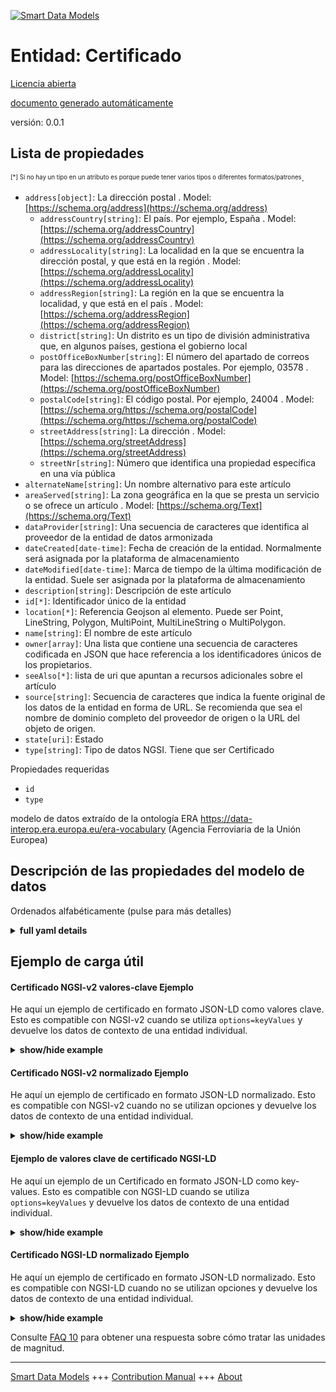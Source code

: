 <!-- 10-Header -->    
[![Smart Data Models](https://smartdatamodels.org/wp-content/uploads/2022/01/SmartDataModels_logo.png "Logo")](https://smartdatamodels.org)    
Entidad: Certificado    
====================<!-- /10-Header -->    
<!-- 15-License -->    
[Licencia abierta](https://github.com/smart-data-models//dataModel.ERA/blob/master/Certificate/LICENSE.md)    
[documento generado automáticamente](https://docs.google.com/presentation/d/e/2PACX-1vTs-Ng5dIAwkg91oTTUdt8ua7woBXhPnwavZ0FxgR8BsAI_Ek3C5q97Nd94HS8KhP-r_quD4H0fgyt3/pub?start=false&loop=false&delayms=3000#slide=id.gb715ace035_0_60)    
<!-- /15-License -->    
<!-- 20-Description -->    
versión: 0.0.1    
<!-- /20-Description -->    
<!-- 30-PropertiesList -->    
## Lista de propiedades    
<sup><sub>[*] Si no hay un tipo en un atributo es porque puede tener varios tipos o diferentes formatos/patrones</sub></sup>.    
- `address[object]`: La dirección postal  . Model: [https://schema.org/address](https://schema.org/address)	- `addressCountry[string]`: El país. Por ejemplo, España  . Model: [https://schema.org/addressCountry](https://schema.org/addressCountry)    
	- `addressLocality[string]`: La localidad en la que se encuentra la dirección postal, y que está en la región  . Model: [https://schema.org/addressLocality](https://schema.org/addressLocality)    
	- `addressRegion[string]`: La región en la que se encuentra la localidad, y que está en el país  . Model: [https://schema.org/addressRegion](https://schema.org/addressRegion)    
	- `district[string]`: Un distrito es un tipo de división administrativa que, en algunos países, gestiona el gobierno local      
	- `postOfficeBoxNumber[string]`: El número del apartado de correos para las direcciones de apartados postales. Por ejemplo, 03578  . Model: [https://schema.org/postOfficeBoxNumber](https://schema.org/postOfficeBoxNumber)    
	- `postalCode[string]`: El código postal. Por ejemplo, 24004  . Model: [https://schema.org/https://schema.org/postalCode](https://schema.org/https://schema.org/postalCode)    
	- `streetAddress[string]`: La dirección  . Model: [https://schema.org/streetAddress](https://schema.org/streetAddress)    
	- `streetNr[string]`: Número que identifica una propiedad específica en una vía pública      
- `alternateName[string]`: Un nombre alternativo para este artículo  - `areaServed[string]`: La zona geográfica en la que se presta un servicio o se ofrece un artículo  . Model: [https://schema.org/Text](https://schema.org/Text)- `dataProvider[string]`: Una secuencia de caracteres que identifica al proveedor de la entidad de datos armonizada  - `dateCreated[date-time]`: Fecha de creación de la entidad. Normalmente será asignada por la plataforma de almacenamiento  - `dateModified[date-time]`: Marca de tiempo de la última modificación de la entidad. Suele ser asignada por la plataforma de almacenamiento  - `description[string]`: Descripción de este artículo  - `id[*]`: Identificador único de la entidad  - `location[*]`: Referencia Geojson al elemento. Puede ser Point, LineString, Polygon, MultiPoint, MultiLineString o MultiPolygon.  - `name[string]`: El nombre de este artículo  - `owner[array]`: Una lista que contiene una secuencia de caracteres codificada en JSON que hace referencia a los identificadores únicos de los propietarios.  - `seeAlso[*]`: lista de uri que apuntan a recursos adicionales sobre el artículo  - `source[string]`: Secuencia de caracteres que indica la fuente original de los datos de la entidad en forma de URL. Se recomienda que sea el nombre de dominio completo del proveedor de origen o la URL del objeto de origen.  - `state[uri]`: Estado  - `type[string]`: Tipo de datos NGSI. Tiene que ser Certificado  <!-- /30-PropertiesList -->    
<!-- 35-RequiredProperties -->    
Propiedades requeridas    
- `id`  - `type`  <!-- /35-RequiredProperties -->    
<!-- 40-RequiredProperties -->    
modelo de datos extraído de la ontología ERA https://data-interop.era.europa.eu/era-vocabulary (Agencia Ferroviaria de la Unión Europea)    
<!-- /40-RequiredProperties -->    
<!-- 50-DataModelHeader -->    
## Descripción de las propiedades del modelo de datos    
Ordenados alfabéticamente (pulse para más detalles)    
<!-- /50-DataModelHeader -->    
<!-- 60-ModelYaml -->    
<details><summary><strong>full yaml details</strong></summary>      
```yaml    
Certificate:      
  description: ""      
  properties:      
    address:      
      description: The mailing address      
      properties:      
        addressCountry:      
          description: 'The country. For example, Spain'      
          type: string      
          x-ngsi:      
            model: https://schema.org/addressCountry      
            type: Property      
        addressLocality:      
          description: 'The locality in which the street address is, and which is in the region'      
          type: string      
          x-ngsi:      
            model: https://schema.org/addressLocality      
            type: Property      
        addressRegion:      
          description: 'The region in which the locality is, and which is in the country'      
          type: string      
          x-ngsi:      
            model: https://schema.org/addressRegion      
            type: Property      
        district:      
          description: 'A district is a type of administrative division that, in some countries, is managed by the local government'      
          type: string      
          x-ngsi:      
            type: Property      
        postOfficeBoxNumber:      
          description: 'The post office box number for PO box addresses. For example, 03578'      
          type: string      
          x-ngsi:      
            model: https://schema.org/postOfficeBoxNumber      
            type: Property      
        postalCode:      
          description: 'The postal code. For example, 24004'      
          type: string      
          x-ngsi:      
            model: https://schema.org/https://schema.org/postalCode      
            type: Property      
        streetAddress:      
          description: The street address      
          type: string      
          x-ngsi:      
            model: https://schema.org/streetAddress      
            type: Property      
        streetNr:      
          description: Number identifying a specific property on a public street      
          type: string      
          x-ngsi:      
            type: Property      
      type: object      
      x-ngsi:      
        model: https://schema.org/address      
        type: Property      
    alternateName:      
      description: An alternative name for this item      
      type: string      
      x-ngsi:      
        type: Property      
    areaServed:      
      description: The geographic area where a service or offered item is provided      
      type: string      
      x-ngsi:      
        model: https://schema.org/Text      
        type: Property      
    dataProvider:      
      description: A sequence of characters identifying the provider of the harmonised data entity      
      type: string      
      x-ngsi:      
        type: Property      
    dateCreated:      
      description: Entity creation timestamp. This will usually be allocated by the storage platform      
      format: date-time      
      type: string      
      x-ngsi:      
        type: Property      
    dateModified:      
      description: Timestamp of the last modification of the entity. This will usually be allocated by the storage platform      
      format: date-time      
      type: string      
      x-ngsi:      
        type: Property      
    description:      
      description: A description of this item      
      type: string      
      x-ngsi:      
        type: Property      
    id:      
      anyOf:      
        - description: Identifier format of any NGSI entity      
          maxLength: 256      
          minLength: 1      
          pattern: ^[\w\-\.\{\}\$\+\*\[\]`|~^@!,:\\]+$      
          type: string      
          x-ngsi:      
            type: Property      
        - description: Identifier format of any NGSI entity      
          format: uri      
          type: string      
          x-ngsi:      
            type: Property      
      description: Unique identifier of the entity      
      x-ngsi:      
        type: Property      
    location:      
      description: 'Geojson reference to the item. It can be Point, LineString, Polygon, MultiPoint, MultiLineString or MultiPolygon'      
      oneOf:      
        - description: Geojson reference to the item. Point      
          properties:      
            bbox:      
              items:      
                type: number      
              minItems: 4      
              type: array      
            coordinates:      
              items:      
                type: number      
              minItems: 2      
              type: array      
            type:      
              enum:      
                - Point      
              type: string      
          required:      
            - type      
            - coordinates      
          title: GeoJSON Point      
          type: object      
          x-ngsi:      
            type: GeoProperty      
        - description: Geojson reference to the item. LineString      
          properties:      
            bbox:      
              items:      
                type: number      
              minItems: 4      
              type: array      
            coordinates:      
              items:      
                items:      
                  type: number      
                minItems: 2      
                type: array      
              minItems: 2      
              type: array      
            type:      
              enum:      
                - LineString      
              type: string      
          required:      
            - type      
            - coordinates      
          title: GeoJSON LineString      
          type: object      
          x-ngsi:      
            type: GeoProperty      
        - description: Geojson reference to the item. Polygon      
          properties:      
            bbox:      
              items:      
                type: number      
              minItems: 4      
              type: array      
            coordinates:      
              items:      
                items:      
                  items:      
                    type: number      
                  minItems: 2      
                  type: array      
                minItems: 4      
                type: array      
              type: array      
            type:      
              enum:      
                - Polygon      
              type: string      
          required:      
            - type      
            - coordinates      
          title: GeoJSON Polygon      
          type: object      
          x-ngsi:      
            type: GeoProperty      
        - description: Geojson reference to the item. MultiPoint      
          properties:      
            bbox:      
              items:      
                type: number      
              minItems: 4      
              type: array      
            coordinates:      
              items:      
                items:      
                  type: number      
                minItems: 2      
                type: array      
              type: array      
            type:      
              enum:      
                - MultiPoint      
              type: string      
          required:      
            - type      
            - coordinates      
          title: GeoJSON MultiPoint      
          type: object      
          x-ngsi:      
            type: GeoProperty      
        - description: Geojson reference to the item. MultiLineString      
          properties:      
            bbox:      
              items:      
                type: number      
              minItems: 4      
              type: array      
            coordinates:      
              items:      
                items:      
                  items:      
                    type: number      
                  minItems: 2      
                  type: array      
                minItems: 2      
                type: array      
              type: array      
            type:      
              enum:      
                - MultiLineString      
              type: string      
          required:      
            - type      
            - coordinates      
          title: GeoJSON MultiLineString      
          type: object      
          x-ngsi:      
            type: GeoProperty      
        - description: Geojson reference to the item. MultiLineString      
          properties:      
            bbox:      
              items:      
                type: number      
              minItems: 4      
              type: array      
            coordinates:      
              items:      
                items:      
                  items:      
                    items:      
                      type: number      
                    minItems: 2      
                    type: array      
                  minItems: 4      
                  type: array      
                type: array      
              type: array      
            type:      
              enum:      
                - MultiPolygon      
              type: string      
          required:      
            - type      
            - coordinates      
          title: GeoJSON MultiPolygon      
          type: object      
          x-ngsi:      
            type: GeoProperty      
      x-ngsi:      
        type: GeoProperty      
    name:      
      description: The name of this item      
      type: string      
      x-ngsi:      
        type: Property      
    owner:      
      description: A List containing a JSON encoded sequence of characters referencing the unique Ids of the owner(s)      
      items:      
        anyOf:      
          - description: Identifier format of any NGSI entity      
            maxLength: 256      
            minLength: 1      
            pattern: ^[\w\-\.\{\}\$\+\*\[\]`|~^@!,:\\]+$      
            type: string      
            x-ngsi:      
              type: Property      
          - description: Identifier format of any NGSI entity      
            format: uri      
            type: string      
            x-ngsi:      
              type: Property      
        description: Unique identifier of the entity      
        x-ngsi:      
          type: Property      
      type: array      
      x-ngsi:      
        type: Property      
    seeAlso:      
      description: list of uri pointing to additional resources about the item      
      oneOf:      
        - items:      
            format: uri      
            type: string      
          minItems: 1      
          type: array      
        - format: uri      
          type: string      
      x-ngsi:      
        type: Property      
    source:      
      description: 'A sequence of characters giving the original source of the entity data as a URL. Recommended to be the fully qualified domain name of the source provider, or the URL to the source object'      
      type: string      
      x-ngsi:      
        type: Property      
    state:      
      description: State      
      format: uri      
      type: string      
      x-ngsi:      
        type: Relationship      
    type:      
      description: NGSI data type. It has to be Certificate      
      enum:      
        - Certificate      
      type: string      
      x-ngsi:      
        type: Property      
  required:      
    - id      
    - type      
  type: object      
  x-derived-from: http://data.europa.eu/949/Certificate      
  x-disclaimer: 'Redistribution and use in source and binary forms, with or without modification, are permitted  provided that the license conditions are met. Copyleft (c) 2023 Contributors to Smart Data Models Program'      
  x-license-url: https://github.com/smart-data-models/dataModel.ERA/blob/master/Certificate/LICENSE.md      
  x-model-schema: https://smart-data-models.github.io/dataModel.ERA/Certificate/schema.json      
  x-model-tags: 'ERA vocabulary, railway, train'      
  x-version: 0.0.1      
```    
</details>      
<!-- /60-ModelYaml -->    
<!-- 70-MiddleNotes -->    
<!-- /70-MiddleNotes -->    
<!-- 80-Examples -->    
## Ejemplo de carga útil    
#### Certificado NGSI-v2 valores-clave Ejemplo    
He aquí un ejemplo de certificado en formato JSON-LD como valores clave. Esto es compatible con NGSI-v2 cuando se utiliza `options=keyValues` y devuelve los datos de contexto de una entidad individual.    
<details><summary><strong>show/hide example</strong></summary>      
```json  
{  
  "id": "urn:ngsi-ld:Certificate:id:OEMR:38840161",  
  "dateCreated": "2000-01-17T20:24:29Z",  
  "dateModified": "2014-02-03T22:13:34Z",  
  "source": "Strategy there certainly federal. Risk manager carry shoulder only long.",  
  "name": "Across him eight property help. Beat federal dream conference score special deal accept.",  
  "alternateName": "Heart beat fine nice identify. Wide usually me in painting tough entire.",  
  "description": "Section employee few. Decision prevent easy.",  
  "dataProvider": "Talk necessary run score recent. Expert seem money concern shoulder goal. Recognize camera state want across mind his.",  
  "owner": [  
    "urn:ngsi-ld:Certificate:items:ZTPB:96026524",  
    "urn:ngsi-ld:Certificate:items:MZYH:89260401"  
  ],  
  "seeAlso": [  
    "urn:ngsi-ld:Certificate:items:LMJQ:88266844"  
  ],  
  "location": {  
    "type": "Point",  
    "coordinates": [  
      -52.637063,  
      23.558812  
    ]  
  },  
  "address": {  
    "streetAddress": "Modern society station campaign. Important through to discover guess. Someone consider entire li",  
    "addressLocality": "Firm art goal mind as include. Visit memory leg care probably because commercial how.",  
    "addressRegion": "Success right poor each near foot. At without shake main current strategy. Stand along stuff keep coach tow",  
    "addressCountry": "Wrong fall write onto forget. Air hard quality. Rise try blue either s",  
    "postalCode": "Point structure evening policy here. Use talk pressure democratic want.",  
    "postOfficeBoxNumber": "Cell board else course always recent. Property almost serve before.",  
    "streetNr": "Special shake soldier bed include. Thus doctor political blue even girl.",  
    "district": "Accept west participant suggest whatever feel later. Rule deep owner."  
  },  
  "areaServed": "Allow whole live analysis defense million strategy real. Bed chance different attention community protect. Government thus build ",  
  "type": "Certificate",  
  "state": "urn:ngsi-ld:Certificate:state:KHMM:25466110"  
}  
```  
</details>    
#### Certificado NGSI-v2 normalizado Ejemplo    
He aquí un ejemplo de certificado en formato JSON-LD normalizado. Esto es compatible con NGSI-v2 cuando no se utilizan opciones y devuelve los datos de contexto de una entidad individual.    
<details><summary><strong>show/hide example</strong></summary>      
```json  
{  
  "id": "urn:ngsi-ld:Certificate:id:OEMR:38840161",  
  "dateCreated": {  
    "type": "DateTime",  
    "value": "2000-01-17T20:24:29Z"  
  },  
  "dateModified": {  
    "type": "DateTime",  
    "value": "2014-02-03T22:13:34Z"  
  },  
  "source": {  
    "type": "Text",  
    "value": "Strategy there certainly federal. Risk manager carry shoulder only long."  
  },  
  "name": {  
    "type": "Text",  
    "value": "Across him eight property help. Beat federal dream conference score special deal accept."  
  },  
  "alternateName": {  
    "type": "Text",  
    "value": "Heart beat fine nice identify. Wide usually me in painting tough entire."  
  },  
  "description": {  
    "type": "Text",  
    "value": "Section employee few. Decision prevent easy."  
  },  
  "dataProvider": {  
    "type": "Text",  
    "value": "Talk necessary run score recent. Expert seem money concern shoulder goal. Recognize camera state want across mind his."  
  },  
  "owner": {  
    "type": "StructuredValue",  
    "value": [  
      "urn:ngsi-ld:Certificate:items:ZTPB:96026524",  
      "urn:ngsi-ld:Certificate:items:MZYH:89260401"  
    ]  
  },  
  "seeAlso": {  
    "type": "StructuredValue",  
    "value": [  
      "urn:ngsi-ld:Certificate:items:LMJQ:88266844"  
    ]  
  },  
  "location": {  
    "type": "geo:json",  
    "value": {  
      "type": "Point",  
      "coordinates": [  
        -52.637063,  
        23.558812  
      ]  
    }  
  },  
  "address": {  
    "type": "StructuredValue",  
    "value": {  
      "streetAddress": "Modern society station campaign. Important through to discover guess. Someone consider entire li",  
      "addressLocality": "Firm art goal mind as include. Visit memory leg care probably because commercial how.",  
      "addressRegion": "Success right poor each near foot. At without shake main current strategy. Stand along stuff keep coach tow",  
      "addressCountry": "Wrong fall write onto forget. Air hard quality. Rise try blue either s",  
      "postalCode": "Point structure evening policy here. Use talk pressure democratic want.",  
      "postOfficeBoxNumber": "Cell board else course always recent. Property almost serve before.",  
      "streetNr": "Special shake soldier bed include. Thus doctor political blue even girl.",  
      "district": "Accept west participant suggest whatever feel later. Rule deep owner."  
    }  
  },  
  "areaServed": {  
    "type": "Text",  
    "value": "Allow whole live analysis defense million strategy real. Bed chance different attention community protect. Government thus build "  
  },  
  "type": "Certificate",  
  "state": {  
    "type": "Text",  
    "value": "urn:ngsi-ld:Certificate:state:KHMM:25466110"  
  }  
}  
```  
</details>    
#### Ejemplo de valores clave de certificado NGSI-LD    
He aquí un ejemplo de un Certificado en formato JSON-LD como key-values. Esto es compatible con NGSI-LD cuando se utiliza `options=keyValues` y devuelve los datos de contexto de una entidad individual.    
<details><summary><strong>show/hide example</strong></summary>      
```json  
{  
  "id": "urn:ngsi-ld:Certificate:id:OEMR:38840161",  
  "dateCreated": "2000-01-17T20:24:29Z",  
  "dateModified": "2014-02-03T22:13:34Z",  
  "source": "Strategy there certainly federal. Risk manager carry shoulder only long.",  
  "name": "Across him eight property help. Beat federal dream conference score special deal accept.",  
  "alternateName": "Heart beat fine nice identify. Wide usually me in painting tough entire.",  
  "description": "Section employee few. Decision prevent easy.",  
  "dataProvider": "Talk necessary run score recent. Expert seem money concern shoulder goal. Recognize camera state want across mind his.",  
  "owner": [  
    "urn:ngsi-ld:Certificate:items:ZTPB:96026524",  
    "urn:ngsi-ld:Certificate:items:MZYH:89260401"  
  ],  
  "seeAlso": [  
    "urn:ngsi-ld:Certificate:items:LMJQ:88266844"  
  ],  
  "location": {  
    "type": "Point",  
    "coordinates": [  
      -52.637063,  
      23.558812  
    ]  
  },  
  "address": {  
    "streetAddress": "Modern society station campaign. Important through to discover guess. Someone consider entire li",  
    "addressLocality": "Firm art goal mind as include. Visit memory leg care probably because commercial how.",  
    "addressRegion": "Success right poor each near foot. At without shake main current strategy. Stand along stuff keep coach tow",  
    "addressCountry": "Wrong fall write onto forget. Air hard quality. Rise try blue either s",  
    "postalCode": "Point structure evening policy here. Use talk pressure democratic want.",  
    "postOfficeBoxNumber": "Cell board else course always recent. Property almost serve before.",  
    "streetNr": "Special shake soldier bed include. Thus doctor political blue even girl.",  
    "district": "Accept west participant suggest whatever feel later. Rule deep owner."  
  },  
  "areaServed": "Allow whole live analysis defense million strategy real. Bed chance different attention community protect. Government thus build ",  
  "type": "Certificate",  
  "state": "urn:ngsi-ld:Certificate:state:KHMM:25466110",  
  "@context": [  
    "https://raw.githubusercontent.com/smart-data-models/dataModel.ERA/master/context.jsonld"  
  ]  
}  
```  
</details>    
#### Certificado NGSI-LD normalizado Ejemplo    
He aquí un ejemplo de certificado en formato JSON-LD normalizado. Esto es compatible con NGSI-LD cuando no se utilizan opciones y devuelve los datos de contexto de una entidad individual.    
<details><summary><strong>show/hide example</strong></summary>      
```json  
{  
  "id": "urn:ngsi-ld:Certificate:id:FQIG:83987629",  
  "dateCreated": {  
    "type": "Property",  
    "value": {  
      "@type": "DateTime",  
      "@value": "2001-08-13T18:45:46Z"  
    }  
  },  
  "dateModified": {  
    "type": "Property",  
    "value": {  
      "@type": "DateTime",  
      "@value": "1990-10-25T01:23:48Z"  
    }  
  },  
  "source": {  
    "type": "Property",  
    "value": "Teach interview sens"  
  },  
  "name": {  
    "type": "Property",  
    "value": "My away establish push woman none. She once man knowledge question enjoy suddenly. Left lay treatment local agent. Record former deal h"  
  },  
  "alternateName": {  
    "type": "Property",  
    "value": "Treat decide hospital doo"  
  },  
  "description": {  
    "type": "Property",  
    "value": "Site before adult Democrat computer. Mrs at hair small trial arrive picture."  
  },  
  "dataProvider": {  
    "type": "Property",  
    "value": "Individual "  
  },  
  "owner": {  
    "type": "Property",  
    "value": [  
      "urn:ngsi-ld:Certificate:items:XJAQ:41164811",  
      "urn:ngsi-ld:Certificate:items:ALDM:78818333"  
    ]  
  },  
  "seeAlso": {  
    "type": "Property",  
    "value": [  
      "urn:ngsi-ld:Certificate:items:TYPY:58686784"  
    ]  
  },  
  "location": {  
    "type": "Property",  
    "value": {  
      "type": "Point",  
      "coordinates": [  
        -19.9646155,  
        -63.326103  
      ]  
    }  
  },  
  "address": {  
    "type": "Property",  
    "value": {  
      "streetAddress": "Measure defense government. Move",  
      "addressLocality": "Chair fund always official production.",  
      "addressRegion": "Lawyer yeah skill without interview teach address. Quality magazine stand make. Community tough field despite during.",  
      "addressCountry": "Beyond discuss health continue.",  
      "postalCode": "Size song pattern capital plan. Part own break most none.",  
      "postOfficeBoxNumber": "Find degree what fall news. Husband new agreement str",  
      "streetNr": "White share make game perhaps also ago. Teach discussion teach talk.",  
      "district": "Team perform people rise. Attack far add. East card traditional mouth range."  
    }  
  },  
  "areaServed": {  
    "type": "Property",  
    "value": "Fill part form so necessary back. Accept color community "  
  },  
  "type": "Certificate",  
  "state": {  
    "type": "Relationship",  
    "object": "urn:ngsi-ld:Certificate:state:HXAA:38754798"  
  },  
  "@context": [  
    "https://raw.githubusercontent.com/smart-data-models/dataModel.ERA/master/context.jsonld"  
  ]  
}  
```  
</details><!-- /80-Examples -->    
<!-- 90-FooterNotes -->    
<!-- /90-FooterNotes -->    
<!-- 95-Units -->    
Consulte [FAQ 10](https://smartdatamodels.org/index.php/faqs/) para obtener una respuesta sobre cómo tratar las unidades de magnitud.    
<!-- /95-Units -->    
<!-- 97-LastFooter -->    
---    
[Smart Data Models](https://smartdatamodels.org) +++ [Contribution Manual](https://bit.ly/contribution_manual) +++ [About](https://bit.ly/Introduction_SDM)<!-- /97-LastFooter -->    
